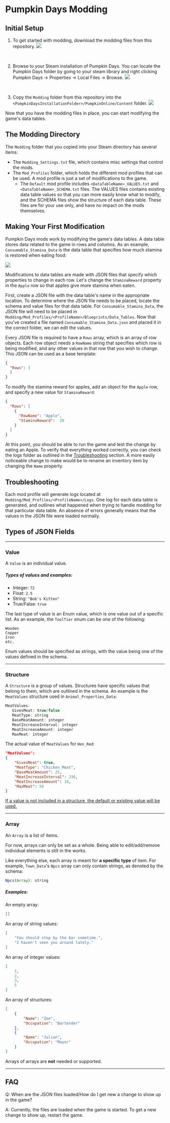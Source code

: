 # Pumpkin Days Modding

## Initial Setup 

1. To get started with modding, download the modding files from this repository.
![](ModdingImages/Getting_Started_1.PNG)
<br>

2. Browse to your Steam installation of Pumpkin Days. You can locate the Pumpkin Days folder by going to your steam library and right clicking Pumpkin Days -> Properties -> Local Files -> Browse.
![](ModdingImages/Getting_Started_2.PNG)
<br>

3. Copy the ```Modding``` folder from this repository into the ```<PumpkinDaysInstallationFolder>/PumpkinOnline/Content``` folder.
![](ModdingImages/Getting_Started_3.PNG)

Now that you have the modding files in place, you can start modifying the game's data tables. 

## The Modding Directory

The ```Modding``` folder that you copied into your Steam directory has several items:
- The ```Modding_Settings.txt``` file, which contains misc settings that control the mods. 
- The ```Mod_Profiles``` folder, which holds the different mod profiles that can be used. A mod profile is just a set of modifications to the game. 
    - The ```Default``` mod profile includes ```<DataTableName>_VALUES.txt``` and  ```<DataTableName>_SCHEMA.txt``` files. The VALUES files contains existing data table values so that you can more easily know what to modify, and the SCHEMA files show the structure of each data table. These files are for your use only, and have no impact on the mods themselves. 
## Making Your First Modification

Pumpkin Days mods work by modifying the game's data tables. A data table stores data related to the game in rows and columns. As an example, ```Consumable_Stamina_Data``` is the data table that specifies how much stamina is restored when eating food:

![](ModdingImages/Consumable_Stamina_Data_Example.PNG)

Modifications to data tables are made with JSON files that specify which properties to change in each row. Let's change the ```StaminaReward``` property in the ```Apple``` row so that apples give more stamina when eaten. 

First, create a JSON file with the data table's name in the appropriate location. To determine where the JSON file needs to be placed, locate the schema and value files for that data table. For ```Consumable_Stamina_Data```, the JSON file will need to be placed in ```Modding/Mod_Profiles/<ProfileName>/Blueprints/Data_Tables```. Now that you've created a file named ```Consumable_Stamina_Data.json``` and placed it in the correct folder, we can edit the values. 

Every JSON file is required to have a ```Rows``` array, which is an array of row objects. Each row object needs a ```RowName``` string that specifies which row is being modified, and any other values in that row that you wish to change.  This JSON can be used as a base template:
```json
{
  "Rows": [
  ]
}
```

To modify the stamina reward for apples, add an object for the ```Apple``` row, and specify a new value for ```StaminaReward```:
```json
{
  "Rows": [
    {
      "RowName": "Apple",
      "StaminaReward":  20
    }
  ]
}
```

At this point, you should be able to run the game and test the change by eating an Apple. To verify that everything worked correctly, you can check the logs folder as outlined in the [Troubleshooting](#Troubleshooting) section. A more easily noticeable change to make would be to rename an inventory item by changing the ```Name``` property.


## Troubleshooting
Each mod profile will generate logs located at ```Modding/Mod_Profiles/<ProfileName>/Logs```. One log for each data table is generated, and outlines what happened when trying to handle modding for that particular data table. An absence of errors generally means that the values in the JSON file were loaded normally.

## Types of JSON Fields



---
### Value

A ```Value``` is an individual value.
##### Types of values and examples:
- Integer: ```72```
- Float: ```2.5```
- String: ```"Bob's Kitten"```
- True/False: ```true```

The last type of value is an Enum value, which is one value out of a specific list. As an example, the ```ToolTier``` enum can be one of the following:
```
Wooden
Copper
Iron
etc.
```

Enum values should be specified as strings, with the value being one of the values defined in the schema. 

---
### Structure


A ```Structure``` is a group of values. Structures have specific values that belong to them, which are outlined in the schema.
An example is the ```MeatValues``` structure used in ```Animal_Properties_Data```:

 ```javascript
MeatValues: 
	GivesMeat: true/false
	MeatType: string
	BaseMeatAmount: integer
	MeatIncreaseInterval: integer
	MeatIncreaseAmount: integer
	MaxMeat: integer
```

The actual value of ```MeatValues``` for ```Hen_Red```:

```json
"MeatValues":
{
    "GivesMeat": true,
    "MeatType": "Chicken_Meat",
    "BaseMeatAmount": 25,
    "MeatIncreaseInterval": 336,
    "MeatIncreaseAmount": 10,
    "MaxMeat": 50
}
```


<u>If a value is not included in a structure, the default or existing value will be used.</u>

---
### Array

An ```Array``` is a list of items.

For now, arrays can only be set as a whole. Being able to edit/add/remove individual elements is still in the works.

Like everything else, each array is meant for <b>a specific type</b> of item. For example, ```Town_Data```'s ```Npcs``` array can only contain strings, as denoted by the schema:

```javascript
Npcs(Array): string
```


##### Examples:

An empty array:
 ```json
 []
 ```

An array of string values:
```json
[
    "You should stop by the bar sometime.",
    "I haven't seen you around lately."
]
```

An array of integer values:
```json
[
    1,
    2,
    3,
    5
]
```

An array of structures:
```json
[
    {
        "Name": "Zoe",
        "Occupation": "Bartender"
    },
    {
        "Name": "Julian",
        "Occupation": "Mayor"
    }
]
```


Arrays of arrays are <b>not</b> needed or supported.

---

## FAQ
Q: When are the JSON files loaded/How do I get new a change to show up in the game?

A: Currently, the files are loaded when the game is started. To get a new change to show up, restart the game.


